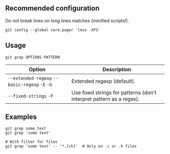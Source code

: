---
---

## Recommended configuration

Do not break lines on long lines matches (minified scripts!).

```shell
git config --global core.pager 'less -XFS'
```

## Usage

```shell
git grep OPTIONS PATTERN
```

| Option | Description |
| --- | --- |
| `--extended-regexp` `--basic-regexp` `-E` `-G` | Extended regexp (default). |
| `--fixed-strings` `-F` | Use fixed strings for patterns (don’t interpret pattern as a regex). |

## Examples

```shell
git grep some_text
git grep 'some text'

# With filter for files
git grep 'some text' -- '*.[ch]'  # Only on .c or .h files
```
